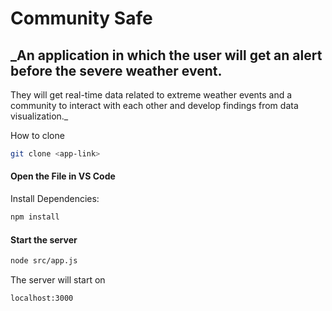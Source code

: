 # Community Safe
## _An application in which the user will get an alert before the severe weather event. 
They will get real-time data related to extreme weather events and a community to interact with each other and develop findings from data visualization._



How to clone

```sh
git clone <app-link>
```

#### Open the File in VS Code

Install Dependencies: 

```sh
npm install
```

#### Start the server

```sh
node src/app.js
```

The server will start on 

```sh
localhost:3000
```
